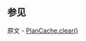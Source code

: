 ## 参见

原文 - [PlanCache.clear()]( https://docs.mongodb.com/manual/reference/method/PlanCache.clear/ )

